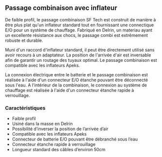 ## Passage combinaison avec inflateur

De faible profil, le passage combinaison SF Tech est construit de manière à être plus plat qu'un inflateur standard tout en fournissant une connectique E/O pour un système de chauffage. Fabriqué en Delrin, un materiau ayant un excellente résistance aux chocs, le passage combi est extrêmement robuste et durable.

Muni d'un raccord d'inflateur standard, il peut être directement utilisé sans avoir recours à un adaptateur. La position de l'arrivée d'air est inversable afin de garantir un routage des tuyaux optimal. Le passage combinaison est compatible avec les inflateurs Apeks.

La connexion électrique entre le batterie et le passage combinaison est réalisée à l'aide d'un connecteur E/O étanche pouvant être déconnecté sous l'eau. A l'intérieur de la combinaison, le connexion au système de chauffage est réalisée à l'aide d'un connecteur étanche rapide à verrouillage.

### Caractéristiques

- Faible profil
- Usiné dans la masse en Delrin
- Possibilité d’inverser la position de l’arrivée d’air
- Compatible avec les inflateurs Apeks
- Connecteur de batterie E/O pouvant être débranché sous l’eau
- Connecteur étanche rapide à verrouillage
- Longueur standard des câbles d’environ 50cm
